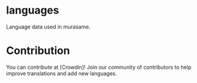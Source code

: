 # languages

Language data used in murasame.

# Contribution

You can contribute at [Crowdin]!
Join our community of contributors to help improve translations and add new languages.